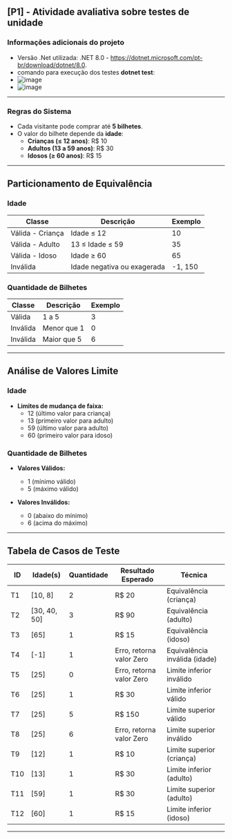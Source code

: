 ## [P1] - Atividade avaliativa sobre testes de unidade 
### Informações adicionais do projeto
- Versão .Net utilizada: .NET 8.0 - https://dotnet.microsoft.com/pt-br/download/dotnet/8.0.
- comando para execução dos testes **dotnet test**:
- ![image](https://github.com/user-attachments/assets/45e1230a-1c45-4137-8de5-7cfbca53a2e0)
- ![image](https://github.com/user-attachments/assets/f4dab9ca-c244-432b-ad6d-7a3d6fb450ab)
---
### Regras do Sistema
- Cada visitante pode comprar até **5 bilhetes**.
- O valor do bilhete depende da **idade**:
    - **Crianças (≤ 12 anos)**: R$ 10
  - **Adultos (13 a 59 anos)**: R$ 30
  - **Idosos (≥ 60 anos)**: R$ 15
---

## Particionamento de Equivalência

### Idade

| Classe           | Descrição                     | Exemplo |
|------------------|-------------------------------|---------|
| Válida - Criança | Idade ≤ 12                    | 10      |
| Válida - Adulto  | 13 ≤ Idade ≤ 59               | 35      |
| Válida - Idoso   | Idade ≥ 60                    | 65      |
| Inválida         | Idade negativa ou exagerada   | -1, 150 |

### Quantidade de Bilhetes

| Classe           | Descrição                   | Exemplo |
|------------------|-----------------------------|---------|
| Válida           | 1 a 5                       | 3       |
| Inválida         | Menor que 1                 | 0       |
| Inválida         | Maior que 5                 | 6       |

---

## Análise de Valores Limite

### Idade
- **Limites de mudança de faixa:**
  - 12 (último valor para criança)
  - 13 (primeiro valor para adulto)
  - 59 (último valor para adulto)
  - 60 (primeiro valor para idoso)

### Quantidade de Bilhetes

- **Valores Válidos:**
  - 1 (mínimo válido)
  - 5 (máximo válido)

- **Valores Inválidos:**
  - 0 (abaixo do mínimo)
  - 6 (acima do máximo)

---

## Tabela de Casos de Teste

| ID  | Idade(s)             | Quantidade | Resultado Esperado                    | Técnica                           |
|-----|----------------------|------------|---------------------------------------|-----------------------------------|
| T1  | [10, 8]              | 2          | R$ 20                                 | Equivalência (criança)           |
| T2  | [30, 40, 50]         | 3          | R$ 90                                 | Equivalência (adulto)            |
| T3  | [65]                 | 1          | R$ 15                                 | Equivalência (idoso)             |
| T4  | [-1]                 | 1          | Erro, retorna valor Zero              | Equivalência inválida (idade)    |
| T5  | [25]                 | 0          | Erro, retorna valor Zero              | Limite inferior inválido         |
| T6  | [25]                 | 1          | R$ 30                                 | Limite inferior válido           |
| T7  | [25]                 | 5          | R$ 150                                | Limite superior válido           |
| T8  | [25]                 | 6          | Erro, retorna valor Zero              | Limite superior inválido         |
| T9  | [12]                 | 1          | R$ 10                                 | Limite superior (criança)        |
| T10 | [13]                 | 1          | R$ 30                                 | Limite inferior (adulto)         |
| T11 | [59]                 | 1          | R$ 30                                 | Limite superior (adulto)         |
| T12 | [60]                 | 1          | R$ 15                                 | Limite inferior (idoso)          |

---
